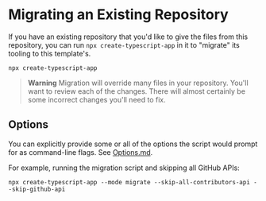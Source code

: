 # Migrating an Existing Repository

If you have an existing repository that you'd like to give the files from this repository, you can run `npx create-typescript-app` in it to "migrate" its tooling to this template's.

```shell
npx create-typescript-app
```

> **Warning**
> Migration will override many files in your repository.
> You'll want to review each of the changes.
> There will almost certainly be some incorrect changes you'll need to fix.

## Options

You can explicitly provide some or all of the options the script would prompt for as command-line flags.
See [Options.md](./Options.md).

For example, running the migration script and skipping all GitHub APIs:

```shell
npx create-typescript-app --mode migrate --skip-all-contributors-api --skip-github-api
```

